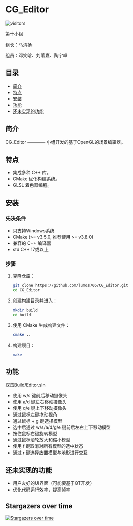 # CG_Editor              
![visitors](https://visitor-badge.laobi.icu/badge?page_id=Lumos706.CG_Editor)

第十小组

组长：马清扬

组员：邓笑晗、刘苇嘉、陶宇卓
## 目录
- [简介](#简介)
- [特点](#特点)
- [安装](#安装)
- [功能](#功能)
- [还未实现的功能](#还未实现的功能)

## 简介
CG_Editor ———— 小组开发的基于OpenGL的场景编辑器。

## 特点
- 集成多种 C++ 库。
- CMake 优化构建系统。
- GLSL 着色器编程。

## 安装
### 先决条件
- 只支持Windows系统
- CMake (>= v3.5.0, 推荐使用 >= v3.8.0)
- 兼容的 C++ 编译器
- std C++ 17或以上

### 步骤
1. 克隆仓库：
    ```bash
    git clone https://github.com/lumos706/CG_Editor.git
    cd CG_Editor
    ```

2. 创建构建目录并进入：
    ```bash
    mkdir build
    cd build
    ```

3. 使用 CMake 生成构建文件：
    ```bash
    cmake ..
    ```

4. 构建项目：
    ```bash
    make
    ```

## 功能
双击Build/Editor.sln
- 使用 w/s 键前后移动摄像头
- 使用 a/d 键左右移动摄像头
- 使用 q/e 键上下移动摄像头
- 通过鼠标左键拖动视角
- 通过鼠标 + g 键选择模型
- 选中后通过 w/s/a/d/g/e 键前后左右上下移动模型
- 按住鼠标右键旋转模型
- 通过鼠标滚轮放大和缩小模型
- 使用 f 键取消对所有模型的选中状态
- 通过 r 键选择放置模型与地形进行交互


## 还未实现的功能
- 用户友好的UI界面（可能要基于QT开发）
- 优化代码运行效率，提高帧率

## Stargazers over time
[![Stargazers over time](https://starchart.cc/lumos706/CG_Editor.svg?variant=adaptive)](https://starchart.cc/lumos706/CG_Editor)
